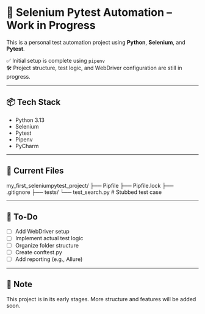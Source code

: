 # 🚧 Selenium Pytest Automation – Work in Progress

This is a personal test automation project using **Python**, **Selenium**, and **Pytest**.

✅ Initial setup is complete using `pipenv`  
🛠 Project structure, test logic, and WebDriver configuration are still in progress.

---

## 📦 Tech Stack

- Python 3.13
- Selenium
- Pytest
- Pipenv
- PyCharm

---

## 📁 Current Files

my_first_seleniumpytest_project/
├── Pipfile
├── Pipfile.lock
├── .gitignore
├── tests/
    └── test_search.py # Stubbed test case

---

## 🔄 To-Do

- [ ] Add WebDriver setup
- [ ] Implement actual test logic
- [ ] Organize folder structure
- [ ] Create conftest.py
- [ ] Add reporting (e.g., Allure)

---

## 📌 Note

This project is in its early stages. More structure and features will be added soon.
